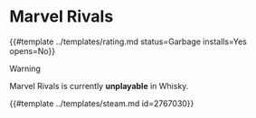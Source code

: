 # Marvel Rivals
<!-- script:Aliases [] -->

{{#template ../templates/rating.md status=Garbage installs=Yes opens=No}}

> [!WARNING]
> Marvel Rivals is currently **unplayable** in Whisky.

{{#template ../templates/steam.md id=2767030}}
